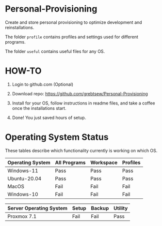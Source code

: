 # Personal-Provisioning
 Create and store personal provisioning to optimize development and reinstallations.

 The folder `profile` contains profiles and settings used for different programs.

 The folder `useful` contains useful files for any OS.

 # HOW-TO

 1. Login to github.com (Optional)

 2. Download repo:
 https://github.com/grebtsew/Personal-Provisioning

 3. Install for your OS, follow instructions in readme files, and take a coffee once the installations start.

 4. Done! You just saved hours of setup.

 # Operating System Status
These tables describe which functionality currently is working on which OS.

 <table>
   <thead>
      <tr>
         <th>Operating System</th>
         <th>All Programs</th>
         <th>Workspace</th>
         <th>Profiles</th>
      </tr>
   </thead>
   <tbody>
      <tr>
         <td>Windows-11</td>
         <td>Pass</td>
         <td>Pass</td>
         <td>Pass</td>
      </tr>
      <tr>
         <td>Ubuntu-20.04</td>
         <td>Pass</td>
         <td>Pass</td>
         <td>Pass</td>
      </tr>
      <tr>
         <td>MacOS</td>
         <td>Fail</td>
         <td>Fail</td>
         <td>Fail</td>
      </tr>
      <tr>
         <td>Windows-10</td>
         <td>Fail</td>
         <td>Fail</td>
         <td>Fail</td>
      </tr>
   </tbody>
</table>


 <table>
   <thead>
      <tr>
         <th>Server Operating System</th>
         <th>Setup</th>
         <th>Backup</th>
         <th>Utility</th>
      </tr>
   </thead>
   <tbody>
      <tr>
         <td>Proxmox 7.1</td>
         <td>Fail</td>
         <td>Fail</td>
         <td>Pass</td>
      </tr>

   </tbody>
</table>